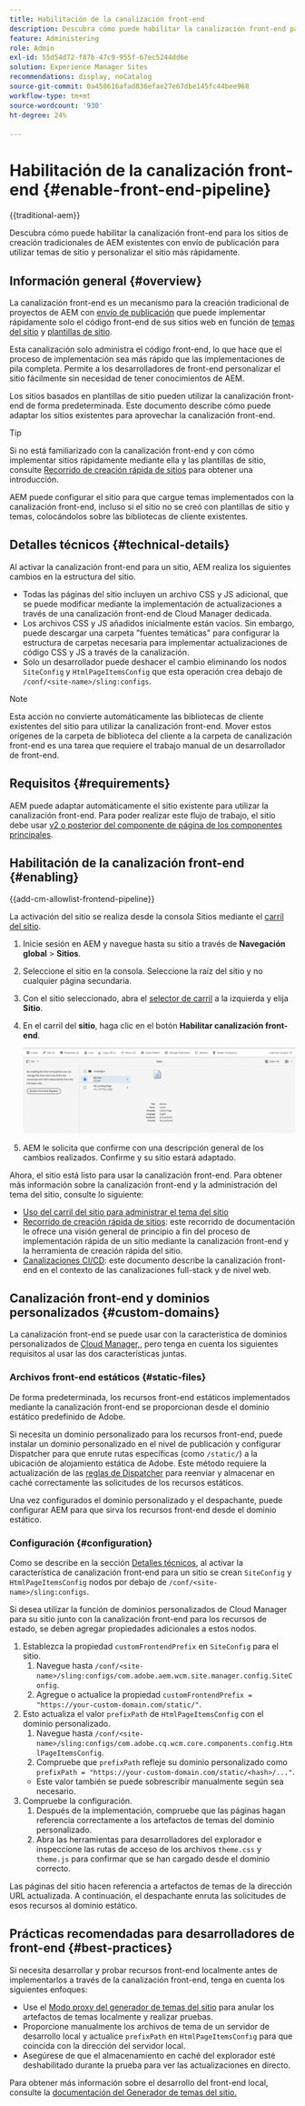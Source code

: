 ```yaml
---
title: Habilitación de la canalización front-end
description: Descubra cómo puede habilitar la canalización front-end para los sitios de creación tradicionales de AEM existentes con envío de publicación para utilizar temas de sitio y personalizar el sitio más rápidamente.
feature: Administering
role: Admin
exl-id: 55d54d72-f87b-47c9-955f-67ec5244dd6e
solution: Experience Manager Sites
recommendations: display, noCatalog
source-git-commit: 0a458616afad836efae27e67dbe145fc44bee968
workflow-type: tm+mt
source-wordcount: '930'
ht-degree: 24%

---
```



# Habilitación de la canalización front-end {#enable-front-end-pipeline}

{{traditional-aem}}

Descubra cómo puede habilitar la canalización front-end para los sitios de creación tradicionales de AEM existentes con envío de publicación para utilizar temas de sitio y personalizar el sitio más rápidamente.

## Información general {#overview}

La canalización front-end es un mecanismo para la creación tradicional de proyectos de AEM con [envío de publicación](/help/sites-cloud/authoring/author-publish.md) que puede implementar rápidamente solo el código front-end de sus sitios web en función de [temas del sitio](site-themes.md) y [plantillas de sitio](site-templates.md).

Esta canalización solo administra el código front-end, lo que hace que el proceso de implementación sea más rápido que las implementaciones de pila completa. Permite a los desarrolladores de front-end personalizar el sitio fácilmente sin necesidad de tener conocimientos de AEM.

Los sitios basados en plantillas de sitio pueden utilizar la canalización front-end de forma predeterminada. Este documento describe cómo puede adaptar los sitios existentes para aprovechar la canalización front-end.

>[!TIP]
>
>Si no está familiarizado con la canalización front-end y con cómo implementar sitios rápidamente mediante ella y las plantillas de sitio, consulte [Recorrido de creación rápida de sitios](/help/journey-sites/quick-site/overview.md) para obtener una introducción.

AEM puede configurar el sitio para que cargue temas implementados con la canalización front-end, incluso si el sitio no se creó con plantillas de sitio y temas, colocándolos sobre las bibliotecas de cliente existentes.

## Detalles técnicos {#technical-details}

Al activar la canalización front-end para un sitio, AEM realiza los siguientes cambios en la estructura del sitio.

* Todas las páginas del sitio incluyen un archivo CSS y JS adicional, que se puede modificar mediante la implementación de actualizaciones a través de una canalización front-end de Cloud Manager dedicada.
* Los archivos CSS y JS añadidos inicialmente están vacíos. Sin embargo, puede descargar una carpeta &quot;fuentes temáticas&quot; para configurar la estructura de carpetas necesaria para implementar actualizaciones de código CSS y JS a través de la canalización.
* Solo un desarrollador puede deshacer el cambio eliminando los nodos `SiteConfig` y `HtmlPageItemsConfig` que esta operación crea debajo de `/conf/<site-name>/sling:configs`.

>[!NOTE]
>
>Esta acción no convierte automáticamente las bibliotecas de cliente existentes del sitio para utilizar la canalización front-end. Mover estos orígenes de la carpeta de biblioteca del cliente a la carpeta de canalización front-end es una tarea que requiere el trabajo manual de un desarrollador de front-end.

## Requisitos  {#requirements}

AEM puede adaptar automáticamente el sitio existente para utilizar la canalización front-end. Para poder realizar este flujo de trabajo, el sitio debe usar [v2 o posterior del componente de página de los componentes principales](https://experienceleague.adobe.com/en/docs/experience-manager-core-components/using/wcm-components/page).

## Habilitación de la canalización front-end {#enabling}

{{add-cm-allowlist-frontend-pipeline}}

La activación del sitio se realiza desde la consola Sitios mediante el [carril del sitio](site-rail.md).

1. Inicie sesión en AEM y navegue hasta su sitio a través de **Navegación global** > **Sitios**.
1. Seleccione el sitio en la consola. Seleccione la raíz del sitio y no cualquier página secundaria.
1. Con el sitio seleccionado, abra el [selector de carril](/help/sites-cloud/authoring/basic-handling.md#rail-selector) a la izquierda y elija **Sitio**.
1. En el carril del **sitio**, haga clic en el botón **Habilitar canalización front-end**.

   ![Habilitación de la canalización front-end](/help/sites-cloud/administering/assets/enable-front-end-pipeline.png)

1. AEM le solicita que confirme con una descripción general de los cambios realizados. Confirme y su sitio estará adaptado.

Ahora, el sitio está listo para usar la canalización front-end. Para obtener más información sobre la canalización front-end y la administración del tema del sitio, consulte lo siguiente:

* [Uso del carril del sitio para administrar el tema del sitio](site-rail.md)
* [Recorrido de creación rápida de sitios](/help/journey-sites/quick-site/overview.md): este recorrido de documentación le ofrece una visión general de principio a fin del proceso de implementación rápida de un sitio mediante la canalización front-end y la herramienta de creación rápida del sitio.
* [Canalizaciones CI/CD](/help/implementing/cloud-manager/configuring-pipelines/introduction-ci-cd-pipelines.md#front-end): este documento describe la canalización front-end en el contexto de las canalizaciones full-stack y de nivel web.

## Canalización front-end y dominios personalizados {#custom-domains}

La canalización front-end se puede usar con la característica de dominios personalizados de [Cloud Manager,](/help/implementing/cloud-manager/custom-domain-names/introduction.md), pero tenga en cuenta los siguientes requisitos al usar las dos características juntas.

### Archivos front-end estáticos {#static-files}

De forma predeterminada, los recursos front-end estáticos implementados mediante la canalización front-end se proporcionan desde el dominio estático predefinido de Adobe.

Si necesita un dominio personalizado para los recursos front-end, puede instalar un dominio personalizado en el nivel de publicación y configurar Dispatcher para que enrute rutas específicas (como `/static/`) a la ubicación de alojamiento estática de Adobe. Este método requiere la actualización de las [reglas de Dispatcher](https://experienceleague.adobe.com/es/docs/experience-manager-dispatcher/using/dispatcher) para reenviar y almacenar en caché correctamente las solicitudes de los recursos estáticos.

Una vez configurados el dominio personalizado y el despachante, puede configurar AEM para que sirva los recursos front-end desde el dominio estático.

### Configuración {#configuration}

Como se describe en la sección [Detalles técnicos](#technical-details), al activar la característica de canalización front-end para un sitio se crean `SiteConfig` y `HtmlPageItemsConfig` nodos por debajo de `/conf/<site-name>/sling:configs`.

Si desea utilizar la función de dominios personalizados de Cloud Manager para su sitio junto con la canalización front-end para los recursos de estado, se deben agregar propiedades adicionales a estos nodos.

1. Establezca la propiedad `customFrontendPrefix` en `SiteConfig` para el sitio.
   1. Navegue hasta `/conf/<site-name>/sling:configs/com.adobe.aem.wcm.site.manager.config.SiteConfig`.
   1. Agregue o actualice la propiedad `customFrontendPrefix = "https://your-custom-domain.com/static/"`.
1. Esto actualiza el valor `prefixPath` de `HtmlPageItemsConfig` con el dominio personalizado.
   1. Navegue hasta `/conf/<site-name>/sling:configs/com.adobe.cq.wcm.core.components.config.HtmlPageItemsConfig`.
   1. Compruebe que `prefixPath` refleje su dominio personalizado como `prefixPath = "https://your-custom-domain.com/static/<hash>/..."`.
   * Este valor también se puede sobrescribir manualmente según sea necesario.
1. Compruebe la configuración.
   1. Después de la implementación, compruebe que las páginas hagan referencia correctamente a los artefactos de temas del dominio personalizado.
   1. Abra las herramientas para desarrolladores del explorador e inspeccione las rutas de acceso de los archivos `theme.css` y `theme.js` para confirmar que se han cargado desde el dominio correcto.

Las páginas del sitio hacen referencia a artefactos de temas de la dirección URL actualizada. A continuación, el despachante enruta las solicitudes de esos recursos al dominio estático.

## Prácticas recomendadas para desarrolladores de front-end {#best-practices}

Si necesita desarrollar y probar recursos front-end localmente antes de implementarlos a través de la canalización front-end, tenga en cuenta los siguientes enfoques:

* Use el [Modo proxy del generador de temas del sitio](https://github.com/adobe/aem-site-theme-builder?tab=readme-ov-file#proxy) para anular los artefactos de temas localmente y realizar pruebas.
* Proporcione manualmente los archivos de tema de un servidor de desarrollo local y actualice `prefixPath` en `HtmlPageItemsConfig` para que coincida con la dirección del servidor local.
* Asegúrese de que el almacenamiento en caché del explorador esté deshabilitado durante la prueba para ver las actualizaciones en directo.

Para obtener más información sobre el desarrollo del front-end local, consulte la [documentación del Generador de temas del sitio.](https://github.com/adobe/aem-site-theme-builder)
